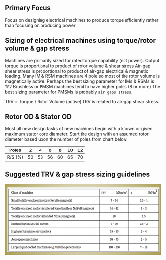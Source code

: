 ##  Primary Focus
Focus on designing electrical machines to produce torque efficiently rather
than focusing on producing power

##  Sizing of electrical machines using torque/rotor volume & gap stress
Machines are primarily sized for rated torque capability (not power).
Output torque is proportional to product of rotor volume & shear stress
Air-gap shear stress is proportional to product of air-gap electrical &
magnetic loading.
Many IM & RSM machines are 4 pole so most of the rotor volume is
magnetically active.
Perhaps the best sizing parameter for IMs & RSMs is `TRV`
Brushless or PMSM machines tend to have higher poles (8 or more)
The best sizing parameter for PMSMs is probably `air gaps stress`.

TRV = Torque / Rotor Volume (active).TRV is related to air-gap shear stress.

##  Rotor OD & Stator OD
Most all new design tasks of new machines begin with a known or
given maximum stator core diameter.
Start the design with an assumed rotor diameter based upon the
number of poles from chart below.

| Poles   	| 2  	| 4  	| 6  	| 8  	| 10 	| 12 	|
|---------	|----	|----	|----	|----	|----	|----	|
| R/S (%) 	| 50 	| 53 	| 56 	| 60 	| 65 	| 70 	|

##  Suggested TRV & gap stress sizing guidelines
![Sizing Guidelines](sizing.PNG)
